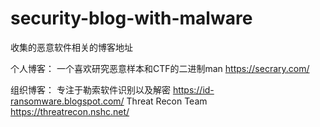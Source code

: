 # security-blog-with-malware
收集的恶意软件相关的博客地址

个人博客：
一个喜欢研究恶意样本和CTF的二进制man https://secrary.com/

组织博客：
专注于勒索软件识别以及解密 https://id-ransomware.blogspot.com/
Threat Recon Team https://threatrecon.nshc.net/